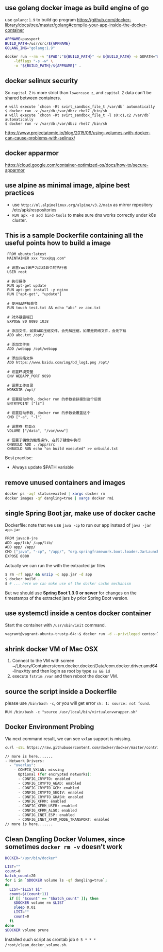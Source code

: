 ## use golang docker image as build engine of go
use `golang:1.9` to build go program 
https://github.com/docker-library/docs/tree/master/golang#compile-your-app-inside-the-docker-container 
```bash
APPNAME=passport
BUILD_PATH=/usr/src/${APPNAME}
GOLANG_IMG="golang:1.9"

docker run --rm -v "$PWD":"${BUILD_PATH}" -w ${BUILD_PATH} -e GOPATH="${BUILD_PATH}" -e GOBIN="${BUILD_PATH}/bin" -e CGO_ENABLED=0 -e GOOS=linux -e GOARCH=amd64 golang:1.9 go get -v && go build -a -installsuffix cgo \
	-ldflags "-s -w" \
	-o "${BUILD_PATH}/${APPNAME}" .
```

## docker selinux security
So `capital Z` is more strict than `lowercase z`, and `capital Z` data can't be shared between containers. 

```
# will execute `chcon -Rt svirt_sandbox_file_t /var/db` automatically
$ docker run -v /var/db:/var/db:z rhel7 /bin/sh
# will execute `chcon -Rt svirt_sandbox_file_t -l s0:c1,c2 /var/db` automatically
$ docker run -v /var/db:/var/db:z rhel7 /bin/sh
```
https://www.projectatomic.io/blog/2015/06/using-volumes-with-docker-can-cause-problems-with-selinux/ 

## docker apparmor 
https://cloud.google.com/container-optimized-os/docs/how-to/secure-apparmor


## use alpine as minimal image, alpine best practices
* use `http://nl.alpinelinux.org/alpine/v3.2/main` as mirror repository /etc/apk/respositories
* `RUN apk -U add bind-tools` to make sure dns works correctly under k8s cluster.

## This is a sample Dockerfile containing all the useful points how to build a image
```
 FROM ubuntu:latest
 MAINTAINER xxx "xxx@qq.com"
 
 # 设置root账户为后续命令的执行者
 USER root
 
 # 执行操作
 RUN apt-get update
 RUN apt-get install -y nginx
 RUN ["apt-get", "update"]
 
 # 使用&&拼接命令
 RUN touch test.txt && echo "abc" >> abc.txt
 
 # 对外暴露端口
 EXPOSE 80 8080 1038
 
 # 添加文件，如果ADD压缩文件，会先解压缩，如果是网络文件，会先下载
 ADD abc.txt /opt/
 
 # 添加文件夹
 ADD /webapp /opt/webapp
 
 # 添加网络文件
 ADD https://www.baidu.com/img/bd_log1.png /opt/
 
 # 设置环境变量
 ENV WEBAPP_PORT 9090
 
 # 设置工作目录 
 WORKDIR /opt/
 
 # 设置启动命令, docker run 的参数会拼接到这个后面
 ENTRYPOINT ["ls"]
 
 # 设置启动参数, docker run 的参数会覆盖这个
 CMD ["-a", "-l"]
 
 # 设置卷 挂载点
 VOLUME ["/data", "/var/www"]
 
 # 设置子镜像的触发操作, 在其子镜像中执行
 ONBUILD ADD . /app/src
 ONBUILD RUN echo "on build executed" >> onbuild.txt
```

Best practise:
- Always update $PATH variable


## remove unused containers and images
```bash
docker ps -aqf status=exited | xargs docker rm
docker images -qf dangling=true | xargs docker rmi
```

## single Spring Boot jar, make use of docker cache  
Dockerfile: note that we use `java -cp` to run our app instead of `java -jar app.jar`
```bash
FROM java:8-jre
ADD app/lib/ /app/lib/
ADD app/ /app/
CMD ["java", "-cp", "/app/", "org.springframework.boot.loader.JarLauncher"]
EXPOSE 8080
```
Actually we can run the with the extracted jar files
```bash
$ rm -rf app/ && unzip -q app.jar -d app
$ docker build .
$ # ... here we can make use of the docker cache mechanism
```
But we should use **Spring Boot 1.3.0 or newer** for changes on the timestamps of the extracted jars by prior Spring Boot version.

## use systemctl inside a centos docker container
Start the container with `/usr/sbin/init` command. 
```bash
vagrant@vagrant-ubuntu-trusty-64:~$ docker run -d --privileged centos:7 /usr/sbin/init   
```
## shrink docker VM of Mac OSX

1. Connect to the VM with screen ~/Library/Containers/com.docker.docker/Data/com.docker.driver.amd64-linux/tty and then login as root by type `su && id`
2. execute `fstrim /var` and then reboot the docker VM. 

## source the script inside a Dockerfile
please use `/bin/bash -c`, or you will get error `sh: 1: source: not found`. 
```
RUN /bin/bash -c "source /usr/local/bin/virtualenvwrapper.sh"
```

## Docker Environment Probing
Via next command result, we can see `vxlan` support is missing. 
```bash
curl -sSL https://raw.githubusercontent.com/docker/docker/master/contrib/check-config.sh | bash
```

```bash
// more is here....... 
- Network Drivers:
  - "overlay":
    - CONFIG_VXLAN: missing
      Optional (for encrypted networks):
      - CONFIG_CRYPTO: enabled
      - CONFIG_CRYPTO_AEAD: enabled
      - CONFIG_CRYPTO_GCM: enabled
      - CONFIG_CRYPTO_SEQIV: enabled
      - CONFIG_CRYPTO_GHASH: enabled
      - CONFIG_XFRM: enabled
      - CONFIG_XFRM_USER: enabled
      - CONFIG_XFRM_ALGO: enabled
      - CONFIG_INET_ESP: enabled
      - CONFIG_INET_XFRM_MODE_TRANSPORT: enabled
// more is here....... 
```

## Clean Dangling Docker Volumes, since sometimes `docker rm -v` doesn't work
```bash
DOCKER="/usr/bin/docker"

LIST=""
count=0
batch_count=20
for i in `$DOCKER volume ls -qf dangling=true`;
do
  LIST="$LIST $i"
  count=$((count+1))
  if [[ "$count" == "$batch_count" ]]; then
    $DOCKER volume rm $LIST
    sleep 0.01
    LIST=""
    count=0
  fi
done
$DOCKER volume prune
```
Installed such script as crontab job `0 5 * * * /root/clean_docker_volume.sh`.
